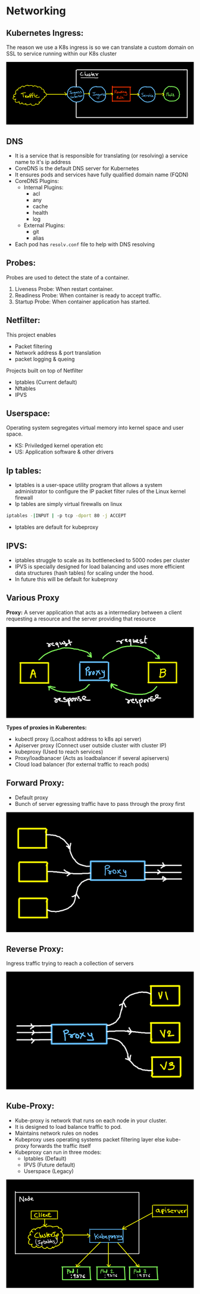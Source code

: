 # Networking 

## Kubernetes Ingress:
The reason we use a K8s ingress is so we can translate a custom domain on SSL to service running within our K8s cluster

![Kuberenetes Ingress](../../assets/boards/ingress.png)

## DNS
- It is a service that is responsible for translating (or resolving) a service name to it's ip address
- CoreDNS is the default DNS server for Kubernetes
- It ensures pods and services have fully qualified domain name (FQDN)
- CoreDNS Plugins:
    - Internal Plugins:
        - acl
        - any
        - cache
        - health
        - log
    - External Plugins:
        - git
        - alias
- Each pod has `resolv.conf` file to help with DNS resolving

## Probes:
Probes are used to detect the state of a container.
1. Liveness Probe: When restart container.
2. Readiness Probe: When container is ready to accept traffic.
3. Startup Probe: When container application has started.

## Netfilter:
This project enables 
- Packet filtering
- Network address & port translation
- packet logging & queing

Projects built on top of Netfilter
- Iptables (Current default)
- Nftables
- IPVS

## Userspace:
Operating system segregates virtual memory into kernel space and user space.
- KS: Priviledged kernel operation etc
- US: Application software & other drivers

## Ip tables:
- Iptables is a user-space utility program that allows a system administrator to configure the IP packet filter rules of the Linux kernel firewall
- Ip tables are simply virtual firewalls on linux
```bash
iptables -|INPUT | -p tcp -dport 80 -j ACCEPT
```
- Iptables are default for kubeproxy

## IPVS:
- iptables struggle to scale as its bottlenecked to 5000 nodes per cluster
- IPVS is specially designed for load balancing and uses more efficient data structures (hash tables) for scaling under the hood.
- In future this will be default for kubeproxy

## Various Proxy
**Proxy:**  A server application that acts as a intermediary between a client requesting a resource and the server providing that resource

![Proxy](../../assets/boards/proxy.png) 

**Types of proxies in Kuberentes:**
- kubectl proxy (Localhost address to k8s api server)
- Apiserver proxy (Connect user outside cluster with cluster IP)
- kubeproxy (Used to reach services)
- Proxy/loadbanacer (Acts as loadbalancer if several apiservers)
- Cloud load balancer (for external traffic to reach pods)

## Forward Proxy:
- Default proxy
- Bunch of server egressing traffic have to pass through the proxy first

![Forward Proxy](../../assets/boards/forward-proxy.png)

## Reverse Proxy:
Ingress traffic trying to reach a collection of servers

![Reverse Proxy](../../assets/boards/reverse-proxy.png)

## Kube-Proxy:
- Kube-proxy is network that runs on each node in your cluster. 
- It is designed to load balance traffic to pod.
- Maintains network rules on nodes
- Kubeproxy uses operating systems packet filtering layer else kube-proxy forwards the traffic itself
- Kubeproxy can run in three modes:
    - Iptables (Default)
    - IPVS (Future default)
    - Userspace (Legacy)

![Kube-proxy](../../assets/boards/kubeproxy.png)
